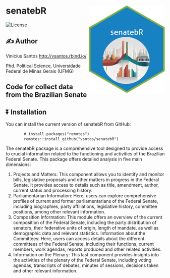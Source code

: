 # senatebR <img src="inst/figures/img.png" width="240px" align="right"/>

![License](https://img.shields.io/badge/license-MIT-blueviolet.svg?style=flat)

## :writing_hand: Author

Vinicius Santos <http://vsantos.rbind.io/>

Phd. Political Science, Universidade Federal de Minas Gerais (UFMG)

## Code for collect data from the Brazilian Senate

## :arrow_double_down: Installation

You can install the current version of senatebR from GitHub:

```{r, eval = FALSE}
        # install.packages("remotes")
        remotes::install_github("vsntos/senatebR")
```

The senatebR package is a comprehensive tool designed to provide access to crucial information related to the functioning and activities of the Brazilian Federal Senate. This package offers detailed analysis in five main dimensions:

1.  Projects and Matters: This component allows you to identify and monitor bills, legislative proposals and other matters in progress in the Federal Senate. It provides access to details such as title, amendment, author, current status and processing history.
2.  Parliamentarian Information: Here, users can explore comprehensive profiles of current and former parliamentarians of the Federal Senate, including biographies, party affiliations, legislative history, committee positions, among other relevant information.
3.  Composition Information: This module offers an overview of the current composition of the Federal Senate, including the party distribution of senators, their federative units of origin, length of mandate, as well as demographic data and relevant statistics. Information about the Committees: Here, users can access details about the different committees of the Federal Senate, including their functions, current members, work agendas, reports produced and other related activities.
4.  Information on the Plenary: This last component provides insights into the activities of the plenary of the Federal Senate, including voting agendas, transcripts of debates, minutes of sessions, decisions taken and other relevant information.
